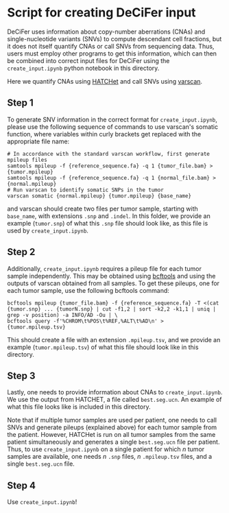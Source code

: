 # Script for creating DeCiFer input

DeCiFer uses information about copy-number aberrations (CNAs) and single-nucleotide variants (SNVs) to compute descendant cell fractions, but it does not itself quantify CNAs or call SNVs from sequencing data. Thus, users must employ other programs to get this information, which can then be combined into correct input files for DeCiFer using the `create_input.ipynb` python notebook in this directory.

Here we quantify CNAs using [HATCHet](https://github.com/raphael-group/hatchet) and call SNVs using [varscan](http://varscan.sourceforge.net/).

## Step 1

To generate SNV information in the correct format for `create_input.ipynb`, please use the following sequence of commands to use varscan's somatic function, where variables within curly brackets get replaced with the appropriate file name:
```
# In accordance with the standard varscan workflow, first generate mpileup files
samtools mpileup -f {reference_sequence.fa} -q 1 {tumor_file.bam} > {tumor.mpileup}
samtools mpileup -f {reference_sequence.fa} -q 1 {normal_file.bam} > {normal.mpileup}
# Run varscan to identify somatic SNPs in the tumor
varscan somatic {normal.mpileup} {tumor.mpileup} {base_name}
```

and varscan should create two files per tumor sample, starting with `base_name`, with extensions `.snp` and `.indel`. In this folder, we provide an example (`tumor.snp`) of what this `.snp` file should look like, as this file is used by `create_input.ipynb`.

## Step 2

Additionally, `create_input.ipynb` requires a pileup file for each tumor sample independently. This may be obtained using [bcftools](http://samtools.github.io/bcftools/bcftools.html) and using the outputs of varscan obtained from all samples. To get these pileups, one for each tumor sample, use the following bcftools command:

```
bcftools mpileup {tumor_file.bam} -f {reference_sequence.fa} -T <(cat  {tumor.snp} ... {tumorN.snp} | cut -f1,2 | sort -k2,2 -k1,1 | uniq | grep -v position) -a INFO/AD -Ou | \
bcftools query -f'%CHROM\t%POS\t%REF,%ALT\t%AD\n' > {tumor.mpileup.tsv} 
```

This should create a file with an extension `.mpileup.tsv`, and we provide an example (`tumor.mpileup.tsv`) of what this file should look like in this directory.

## Step 3

Lastly, one needs to provide information about CNAs to `create_input.ipynb`. We use the output from HATCHET, a file called `best.seg.ucn`. An example of what this file looks like is included in this directory. 

Note that if multiple tumor samples are used per patient, one needs to call SNVs and generate pileups (explained above) for each tumor sample from the patient. However, HATCHet is run on all tumor samples from the same patient simultaneously and generates a single `best.seg.ucn` file per patient. Thus, to use `create_input.ipynb` on a single patient for which *n* tumor samples are available, one needs *n* `.snp` files, *n* `.mpileup.tsv` files, and a single `best.seg.ucn` file.

## Step 4

Use `create_input.ipynb`!

